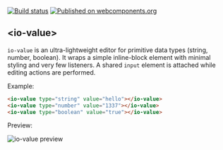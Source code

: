 [![Build status](https://travis-ci.org/arodic/io-value.svg?branch=master)](https://travis-ci.org/arodic/io-value)
[![Published on webcomponents.org](https://img.shields.io/badge/webcomponents.org-published-blue.svg)](https://beta.webcomponents.org/element/arodic/io-value)


## &lt;io-value&gt;

`io-value` is an ultra-lightweight editor for primitive data types (string, number, boolean). It wraps a simple inline-block element with minimal styling and very few listeners. A shared `input` element is attached while editing actions are performed.

Example:

<!---
```
<custom-element-demo>
  <template>
    <script src="../webcomponentsjs/webcomponents-lite.js"></script>
    <link rel="import" href="io-value.html">
    <style>
    io-value {
      display: block;
      margin: 1px;
      border: 1px solid #eee;
    }
    </style>
    <div id="container">
      <next-code-block></next-code-block>
    </div>
  </template>
</custom-element-demo>
```
-->
```html
<io-value type="string" value="hello"></io-value>
<io-value type="number" value="1337"></io-value>
<io-value type="boolean" value="true"></io-value>
```

Preview:

![io-value preview]( https://raw.githubusercontent.com/arodic/io-value/master/preview.png "io-value preview")
